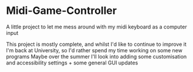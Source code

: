 # Midi-Game-Controller
A little project to let me mess around with my midi keyboard as a computer input

This project is mostly complete, and whilst I'd like to continue to improve it I'm back at University, so I'd rather spend my time working on some new programs
Maybe over the summer I'll look into adding some customisation and accessibility settings + some general GUI updates
